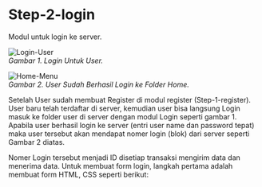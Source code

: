 # Step-2-login
Modul untuk login ke server.

![Login-User](https://github.com/rangkaidata/screenshot/blob/main/login-02.png)
<br>*Gambar 1. Login Untuk User.*

![Home-Menu](https://github.com/rangkaidata/screenshot/blob/main/home-03.png)
<br>*Gambar 2. User Sudah Berhasil Login ke Folder Home.*

Setelah User sudah membuat Register di modul register (Step-1-register). User baru telah terdaftar di server, kemudian user bisa langsung Login masuk ke folder user di server dengan modul Login seperti gambar 1. Apabila user berhasil login ke server (entri user name dan password tepat) maka user tersebut akan mendapat nomer login (blok) dari server seperti Gambar 2 diatas. 

Nomer Login tersebut menjadi ID disetiap transaksi mengirim data dan menerima data. Untuk membuat form login, langkah pertama adalah membuat form HTML, CSS seperti berikut:


